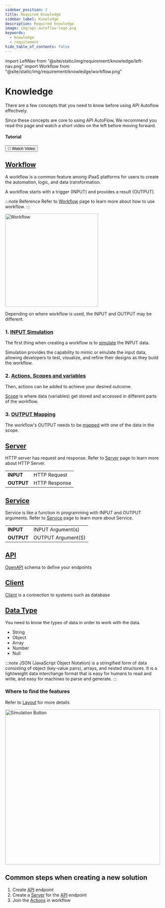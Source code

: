 ```yaml
---
sidebar_position: 2
title: Required Knowledge
sidebar_label: Knowledge
description: Required knowledge
image: img/api-autoflow-logo.png
keywords:
  - knowledge
  - requirement
hide_table_of_contents: false
---
```


import LeftNav from "@site/static/img/requirement/knowledge/left-nav.png"
import Workflow from "@site/static/img/requirement/knowledge/workflow.png"

# Knowledge

<div class="colTwoBlock">
    <div class="colTwoLeft">
        <div class="colTwoWrapper">
          <p>There are a few concepts that you need to know before using API Autoflow effectively.</p>
          <p>Since these concepts are core to using API AutoFlow, We recommend you read this page and watch a short video on the left before moving forward.</p>
        </div>
    </div>
    <div class="colTwoRight">
          <h4>Tutorial</h4>
          <a target="_blank" href="https://www.youtube.com/watch?v=0qhqOcQKruM"><button class="btnVideo">🎥 Watch Video</button></a>
    </div>
    <div class="colTwoClearer"></div>
</div>

## [Workflow](../Guide/Workflow/)

A workflow is a common feature among iPaaS platforms for users to create the automation, logic, and data transformation.

A workflow starts with a trigger (INPUT) and provides a result (OUTPUT).

:::note Reference
Refer to [Workflow](../Guide/Workflow/) page to learn more about how to use workflow.
:::

<img src={Workflow} alt="Workflow" class="myResponsiveImg" width="300"/>

Depending on where workflow is used, the INPUT and OUTPUT may be different.

### 1. [INPUT Simulation](../Guide/Workflow/Input-Simulation/)

The first thing when creating a workflow is to [simulate](../Guide/Workflow/Input-Simulation/) the INPUT data.

Simulation provides the capability to mimic or emulate the input data, allowing developers to test, visualize, and refine their designs as they build the workflow.

### 2. [Actions, Scopes and variables](../../Documentation/Guide/Workflow/Scope/)

Then, actions can be added to achieve your desired outcome.

[Scope](../../Documentation/Guide/Workflow/Scope/) is where data (variables) get stored and accessed in different parts of the workflow.

### 3. [OUTPUT Mapping](../Guide/Workflow/Output-Mapping/)

The workflow's OUTPUT needs to be [mapped](../Guide/Workflow/Output-Mapping/) with one of the data in the scope.

## [Server](../Guide/Server/)

HTTP server has request and response. Refer to [Server](../Guide/Server/) page to learn more about HTTP Server.

|             |             |
| ----------- | ----------- |
| **INPUT**   | HTTP Request |
| **OUTPUT**  | HTTP Response |


## [Service](../Guide/Service/)

Service is like a function in programming with INPUT and OUTPUT arguments. Refer to [Service](../Guide/Service/) page to learn more about Service.

|             |             |
| ----------- | ----------- |
| **INPUT**   | INPUT Argument(s) |
| **OUTPUT**  | OUTPUT Argument(S) |


## [API](../Guide/API/)

[OpenAPI](../Guide/API/) schema to define your endpoints

## [Client](../Guide/Clients/)

[Client](../Guide/Clients/) is a connection to systems such as database

## [Data Type](../Guide/data-types)

You need to know the types of data in order to work with the data.

- String
- Object
- Array
- Number
- Null

:::note
JSON (JavaScript Object Notation) is a stringified form of data consisting of object (key-value pairs), arrays, and nested structures. It is a lightweight data interchange format that is easy for humans to read and write, and easy for machines to parse and generate.
:::

### Where to find the features

Refer to [Layout](../Getting-Started/Layout/) for more details

<img src={LeftNav} alt="Simulation Button" class="myResponsiveImg" width="500"/>

## Common steps when creating a new solution

1. Create [API](../Guide/API/) endpoint
2. Create a [Server](../Guide/Server/) for the [API](../Guide/API/) endpoint
3. Join the [Actions](../Guide/Workflow/Action/) in workflow
